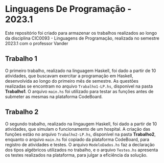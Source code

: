 # Linguagens De Programação - 2023.1

Este repositório foi criado para armazenar os trabalhos realizados ao longo da disciplina CIC0093 - Linguagens de Programação, realizada no semestre 2023.1 com o professor Vander

## Trabalho 1

O primeiro trabalho, realizado na linguagem Haskell, foi dado a partir de 10 atividades, que buscavam exercitar a programação em Haskell, desenvolvida ao longo do primeiro mês de semestre. As questões realizadas se encontram no arquivo ``Trabalho1-LP.hs``, disponível na pasta **Trabalho1**. O arquivo ``main.hs`` foi utilizado para testar as funções antes de submeter as mesmas na plataforma CodeBoard.

## Trabalho 2

O segundo trabalho, realizado na lingaugem Haskell, foi dado a partir de 10 atividades, que simulam o funcionamento de um hospital. A criação das funções estão no arquivo ``Trabalho2-LP.hs``, disponível na pasta **Trabalho2**, enquanto o arquivo ``main.hs`` foi copiado da plataforma CodeBoard, para registro de atividades e testes. O arquivo ``ModeloDados.hs`` faz a declaração dos tipos algébricos utilizados no trabalho, e o arquivo ``Testes.hs`` apresenta os testes realizados na plataforma, para julgar a eficiência da solução.